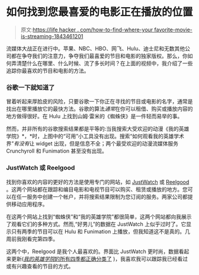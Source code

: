 # 如何找到您最喜爱的电影正在播放的位置

> 原文:[https://life hacker . com/how-to-find-where-your favorite-movie-is-streaming-1843461201](https://lifehacker.com/how-to-find-where-your-favorite-movie-is-streaming-1843461201)

流媒体大战正在进行中。苹果、NBC、HBO、网飞、Hulu、迪士尼和无数其他公司都在争夺我们的注意力，争夺我们最喜爱的节目和电影的独家版权。那么，你如何弄清楚什么在哪里、什么时候、流了多长时间？在上面的视频中，我介绍了一些追踪你最喜欢的节目和电影的方法。

### 谷歌一下就知道了

冒着听起来厚脸皮的风险，只要谷歌一下你正在寻找的节目或电影的名字，通常是找出在哪里播放它的最快方法。谷歌的算法*通常*在你可以租借、购买或播放内容的地方做得很好。在 Hulu 上找到山姆·雷米的《蜘蛛侠》是一件轻而易举的事。

然而，并非所有的谷歌搜索结果都是平等的:当我搜索大受欢迎的动漫《我的英雄学院》*，*时，上图中的“可用”小工具没有出现。搜索“如何观看我的英雄学术界”*有没有*让 widget 出现，但是信息不全；两个最受欢迎的动漫流媒体服务 Crunchyroll 和 Funimation 甚至没有出现。

### JustWatch 或 Reelgood

找到你喜欢的内容的更好的方法是使用专门的网站，如 [JustWatch](https://www.justwatch.com/us) 或 [Reelgood](https://reelgood.com/) 。这两个网站都在跟踪和编目电影和电视节目可以购买、租赁或播放的地方。您可以在任一服务中创建一个帐户，并将搜索结果限制为您订阅的服务。两家公司都提供移动应用程序。

在这两个网站上找到“蜘蛛侠”和“我的英雄学院”都很简单，这两个网站都向我展示了观看它们的多种方式。然而,“好男儿”的数据在 JustWatch 上似乎过时了。它显示只有两季的节目可以在 Hulu 和 Funimation 上播放，但我知道这不是真的。几周前我刚看完第四季。

这两个中，Reelgood 是我个人最喜欢的。界面比 JustWatch 更时尚，数据看起来更新([*我的英雄学院*的所有四季都正确分类了](https://reelgood.com/show/my-hero-academia-2016) )，我喜欢我可以跟踪我已经看过或有兴趣查看的节目的方式。